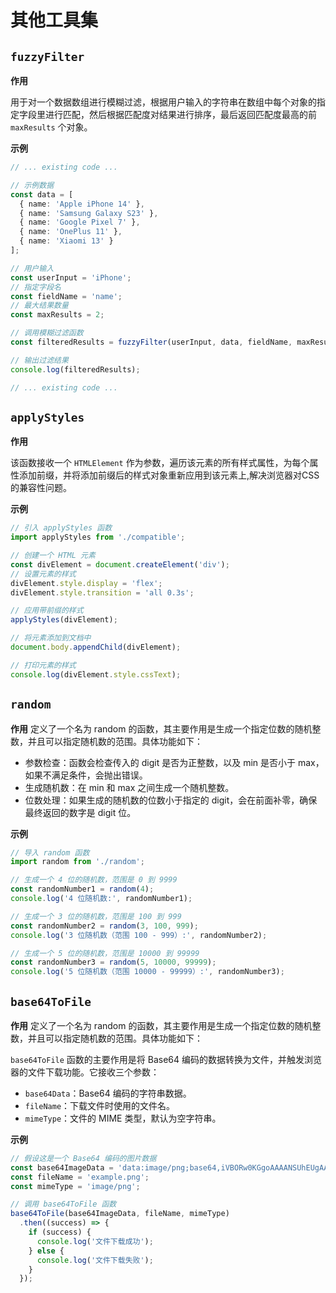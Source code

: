 # 其他工具集
## `fuzzyFilter`

**作用**

用于对一个数据数组进行模糊过滤，根据用户输入的字符串在数组中每个对象的指定字段里进行匹配，然后根据匹配度对结果进行排序，最后返回匹配度最高的前 `maxResults` 个对象。

**示例**
```typescript
// ... existing code ...

// 示例数据
const data = [
  { name: 'Apple iPhone 14' },
  { name: 'Samsung Galaxy S23' },
  { name: 'Google Pixel 7' },
  { name: 'OnePlus 11' },
  { name: 'Xiaomi 13' }
];

// 用户输入
const userInput = 'iPhone';
// 指定字段名
const fieldName = 'name';
// 最大结果数量
const maxResults = 2;

// 调用模糊过滤函数
const filteredResults = fuzzyFilter(userInput, data, fieldName, maxResults);

// 输出过滤结果
console.log(filteredResults);

// ... existing code ...
```

## `applyStyles `

**作用**

该函数接收一个 `HTMLElement` 作为参数，遍历该元素的所有样式属性，为每个属性添加前缀，并将添加前缀后的样式对象重新应用到该元素上,解决浏览器对CSS的兼容性问题。

**示例**
```typescript
// 引入 applyStyles 函数
import applyStyles from './compatible';

// 创建一个 HTML 元素
const divElement = document.createElement('div');
// 设置元素的样式
divElement.style.display = 'flex';
divElement.style.transition = 'all 0.3s';

// 应用带前缀的样式
applyStyles(divElement);

// 将元素添加到文档中
document.body.appendChild(divElement);

// 打印元素的样式
console.log(divElement.style.cssText);
```

## `random `

**作用**
定义了一个名为 random 的函数，其主要作用是生成一个指定位数的随机整数，并且可以指定随机数的范围。具体功能如下：

- 参数检查：函数会检查传入的 digit 是否为正整数，以及 min 是否小于 max，如果不满足条件，会抛出错误。
- 生成随机数：在 min 和 max 之间生成一个随机整数。
- 位数处理：如果生成的随机数的位数小于指定的 digit，会在前面补零，确保最终返回的数字是 digit 位。

**示例**
```typescript
// 导入 random 函数
import random from './random';

// 生成一个 4 位的随机数，范围是 0 到 9999
const randomNumber1 = random(4);
console.log('4 位随机数:', randomNumber1);

// 生成一个 3 位的随机数，范围是 100 到 999
const randomNumber2 = random(3, 100, 999);
console.log('3 位随机数（范围 100 - 999）:', randomNumber2);

// 生成一个 5 位的随机数，范围是 10000 到 99999
const randomNumber3 = random(5, 10000, 99999);
console.log('5 位随机数（范围 10000 - 99999）:', randomNumber3);
```

## `base64ToFile `

**作用**
定义了一个名为 random 的函数，其主要作用是生成一个指定位数的随机整数，并且可以指定随机数的范围。具体功能如下：

`base64ToFile` 函数的主要作用是将 Base64 编码的数据转换为文件，并触发浏览器的文件下载功能。它接收三个参数：

- `base64Data`：Base64 编码的字符串数据。
- `fileName`：下载文件时使用的文件名。
- `mimeType`：文件的 MIME 类型，默认为空字符串。

**示例**
```typescript
// 假设这是一个 Base64 编码的图片数据
const base64ImageData = 'data:image/png;base64,iVBORw0KGgoAAAANSUhEUgAAAAUAAAAFCAYAAACNbyblAAAAHElEQVQI12P4//8/w38GIAXDIBKE0DHxgljNBAAO9TXL0Y4OHwAAAABJRU5ErkJggg==';
const fileName = 'example.png';
const mimeType = 'image/png';

// 调用 base64ToFile 函数
base64ToFile(base64ImageData, fileName, mimeType)
  .then((success) => {
    if (success) {
      console.log('文件下载成功');
    } else {
      console.log('文件下载失败');
    }
  });
```